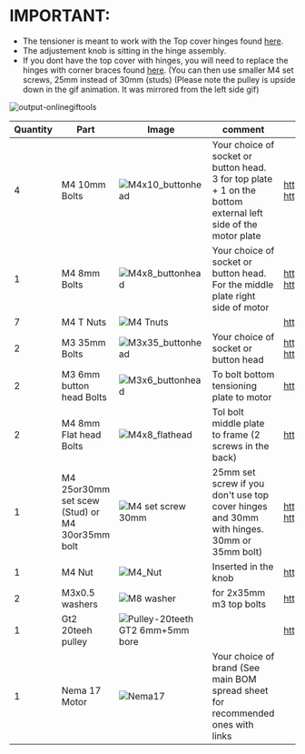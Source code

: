 # IMPORTANT:
- The tensioner is meant to work with the Top cover hinges found [here](https://github.com/VzBot3D/VzBot/tree/master/Assemblies%20BOM%20and%20STL/enclosure/Top%20cover%20hinges%20with%20tensioner). 
- The adjustement knob is sitting in the hinge assembly. 
- If you dont have the top cover with hinges, you will need to replace the hinges with corner braces found [here](https://github.com/VzBot3D/VzBot/tree/master/Assemblies%20BOM%20and%20STL/Frame/Rear%20trop%20frame%20Brace%20for%20motor%20tensioner). (You can then use smaller M4 set screws, 25mm instead of 30mm (studs)
(Please note the pulley is upside down in the gif animation. It was mirrored from the left side gif)

![output-onlinegiftools](https://user-images.githubusercontent.com/37383368/147801588-13ebb09b-6a61-4574-87ea-038e4baca55f.gif)



| Quantity | Part                         | Image             | comment  | Links  |
| ------ | ----                           | -------              | -----  | -----	|
| 4       | M4 10mm Bolts       | ![M4x10_buttonhead](https://user-images.githubusercontent.com/37383368/137975437-13a95273-90d8-47bf-9309-078812efcc5e.png) | Your choice of socket or button head. 3 for top plate + 1 on the bottom external left side of the motor plate | https://s.click.aliexpress.com/e/_9RWMof https://s.click.aliexpress.com/e/_9RMap3  |
| 1       | M4 8mm Bolts       | ![M4x8_buttonhead](https://user-images.githubusercontent.com/37383368/147801041-97f1d144-301c-48bb-9885-73fec1d52f59.png) | Your choice of socket or button head. For the middle plate right side of motor | https://s.click.aliexpress.com/e/_9RWMof https://s.click.aliexpress.com/e/_9RMap3  |
| 7       | M4 T Nuts                    | ![M4 Tnuts](https://user-images.githubusercontent.com/37383368/137783436-4e1c6bae-e78c-47b5-b697-86cc7f41cef6.PNG) | | https://s.click.aliexpress.com/e/_AsGUWF |
| 2       | M3 35mm Bolts     | ![M3x35_buttonhead](https://user-images.githubusercontent.com/37383368/137975709-def38522-de9a-4a9c-a5c0-3ceb8460014e.png) | Your choice of socket or button head | 	https://s.click.aliexpress.com/e/_9RWMof https://s.click.aliexpress.com/e/_9RMap3 |
| 2       | M3 6mm button head Bolts     | ![M3x6_buttonhead](https://user-images.githubusercontent.com/37383368/147801110-b59dbdc4-3660-47f2-bd18-aaa4f31d7406.png)  | To bolt bottom tensioning plate to motor   | https://s.click.aliexpress.com/e/_9RWMof |
| 2       | M4 8mm Flat head Bolts     |![M4x8_flathead](https://user-images.githubusercontent.com/37383368/145322176-9b518336-47b6-4c54-a962-00133a943ba3.png)   | Tol bolt middle plate to frame (2 screws in the back)   | https://s.click.aliexpress.com/e/_9jYeAP |
| 1       | M4 25or30mm set scew (Stud) or M4 30or35mm bolt | ![M4 set screw 30mm](https://user-images.githubusercontent.com/37383368/145321299-a2181df7-3068-41a8-b13c-7d6f86d809b2.PNG)       | 25mm set screw if you don't use top cover hinges and 30mm with hinges. 30mm or 35mm bolt)   |  https://s.click.aliexpress.com/e/_ASzGA4  https://s.click.aliexpress.com/e/_9RMap3              |
| 1       | M4 Nut  | ![M4_Nut](https://user-images.githubusercontent.com/37383368/145323020-f37e047d-bace-47ec-9054-5e3ad4f6fe83.png)       |  Inserted in the knob  | https://s.click.aliexpress.com/e/_AFJSUp                | 
| 2       | M3x0.5 washers  | ![M8 washer](https://user-images.githubusercontent.com/37383368/147801382-ffb421ae-bd0f-4152-9616-e88359558506.PNG)  |  for 2x35mm m3 top bolts  |https://s.click.aliexpress.com/e/_A5uLm0    | 
| 1       | Gt2 20teeh pulley           | ![Pulley-20teeth GT2 6mm+5mm bore](https://user-images.githubusercontent.com/37383368/137785091-7e4211e4-f66a-48da-8b55-a3f79002b99c.png)	 |    | https://s.click.aliexpress.com/e/_ATlwQj |
| 1       | Nema 17 Motor              | ![Nema17](https://user-images.githubusercontent.com/37383368/137785760-412aa931-21f3-4970-a272-1612ccd4b098.png)   | Your choice of brand (See main BOM spread sheet for recommended ones with links  ||
